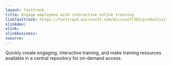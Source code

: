 ```yaml
---
layout: fasttrack
title: Engage employees with interactive online training
linkfasttrack: https://fasttrack.microsoft.com/microsoft365/productivitylibrary/Engage-employees-with-interactive-online-training 
xlinkdev: 
xlink: 
xlinkbusiness: 
xsource: 
---
```

Quickly create engaging, interactive training, and make training resources available in a central repository for on-demand access.